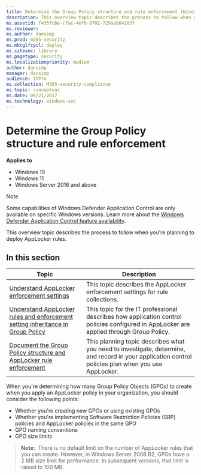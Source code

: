 ```yaml
---
title: Determine the Group Policy structure and rule enforcement (Windows)
description: This overview topic describes the process to follow when you're planning to deploy AppLocker rules.
ms.assetid: f435fcbe-c7ac-4ef0-9702-729aab64163f
ms.reviewer: 
ms.author: dansimp
ms.prod: m365-security
ms.mktglfcycl: deploy
ms.sitesec: library
ms.pagetype: security
ms.localizationpriority: medium
author: dansimp
manager: dansimp
audience: ITPro
ms.collection: M365-security-compliance
ms.topic: conceptual
ms.date: 09/21/2017
ms.technology: windows-sec
---
```


# Determine the Group Policy structure and rule enforcement

**Applies to**

- Windows 10
- Windows 11
- Windows Server 2016 and above

>[!NOTE]
>Some capabilities of Windows Defender Application Control are only available on specific Windows versions. Learn more about the [Windows Defender Application Control feature availability](/windows/security/threat-protection/windows-defender-application-control/feature-availability).

This overview topic describes the process to follow when you're planning to deploy AppLocker rules.

## In this section

| Topic | Description |
| - | - |
| [Understand AppLocker enforcement settings](understand-applocker-enforcement-settings.md) | This topic describes the AppLocker enforcement settings for rule collections. |
| [Understand AppLocker rules and enforcement setting inheritance in Group Policy](understand-applocker-rules-and-enforcement-setting-inheritance-in-group-policy.md) | This topic for the IT professional describes how application control policies configured in AppLocker are applied through Group Policy.|
| [Document the Group Policy structure and AppLocker rule enforcement](document-group-policy-structure-and-applocker-rule-enforcement.md) | This planning topic describes what you need to investigate, determine, and record in your application control policies plan when you use AppLocker. |
 
When you're determining how many Group Policy Objects (GPOs) to create when you apply an AppLocker policy in your organization, you should consider the following points:

-   Whether you're creating new GPOs or using existing GPOs
-   Whether you're implementing Software Restriction Policies (SRP) policies and AppLocker policies in the same GPO
-   GPO naming conventions
-   GPO size limits

>**Note:**  There is no default limit on the number of AppLocker rules that you can create. However, in Windows Server 2008 R2, GPOs have a 2 MB size limit for performance. In subsequent versions, that limit is raised to 100 MB.
